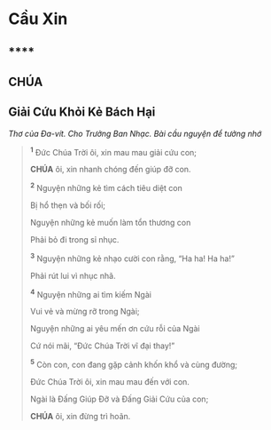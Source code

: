 # Cầu Xin

## ****

## CHÚA

## Giải Cứu Khỏi Kẻ Bách Hại
*Thơ của Đa-vít. Cho Trưởng Ban Nhạc. Bài cầu nguyện để tưởng nhớ*

> <sup><b>1</b></sup> Đức Chúa Trời ôi, xin mau mau giải cứu con;
>
> **CHÚA** ôi, xin nhanh chóng đến giúp đỡ con.
>
> <sup><b>2</b></sup> Nguyện những kẻ tìm cách tiêu diệt con
>
> Bị hổ thẹn và bối rối;
>
> Nguyện những kẻ muốn làm tổn thương con
>
> Phải bỏ đi trong sỉ nhục.
>
> <sup><b>3</b></sup> Nguyện những kẻ nhạo cười con rằng, “Ha ha! Ha ha!”
>
> Phải rút lui vì nhục nhã.
>
> <sup><b>4</b></sup> Nguyện những ai tìm kiếm Ngài
>
> Vui vẻ và mừng rỡ trong Ngài;
>
> Nguyện những ai yêu mến ơn cứu rỗi của Ngài
>
> Cứ nói mãi, “Đức Chúa Trời vĩ đại thay!”
>
> <sup><b>5</b></sup> Còn con, con đang gặp cảnh khốn khổ và cùng đường;
>
> Đức Chúa Trời ôi, xin mau mau đến với con.
>
> Ngài là Đấng Giúp Đỡ và Đấng Giải Cứu của con;
>
> **CHÚA** ôi, xin đừng trì hoãn.